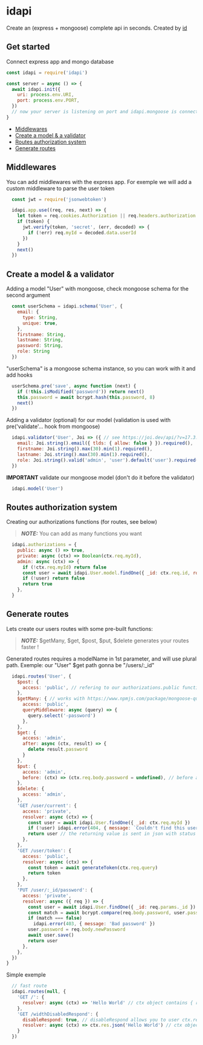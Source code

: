 # idapi
Create an (express + mongoose) complete api in seconds. Created by [id](https://industrie-digitale.fr)

## Get started
Connect express app and mongo database
```js
const idapi = require('idapi')

const server = async () => {
  await idapi.init({
    uri: process.env.URI,
    port: process.env.PORT,
  })
  // now your server is listening on port and idapi.mongoose is connected
}
```

- [Middlewares](#middlewares)
- [Create a model & a validator](#create-a-model--a-validator)
- [Routes authorization system](#routes-authorization-system)
- [Generate routes](#generate-routes)


## Middlewares
You can add middlewares with the express app. For exemple we will add a custom middleware to parse the user token
```js
  const jwt = require('jsonwebtoken')

  idapi.app.use((req, res, next) => {
    let token = req.cookies.Authorization || req.headers.authorization
    if (token) {
      jwt.verify(token, 'secret', (err, decoded) => {
        if (!err) req.myId = decoded.data.userId
      })
    }
    next()
  })
```

## Create a model & a validator
Adding a model "User" with mongoose, check mongoose schema for the second argument
```js
  const userSchema = idapi.schema('User', {
    email: {
      type: String,
      unique: true,
    },
    firstname: String,
    lastname: String,
    password: String,
    role: String
  })
```
"userSchema" is a mongoose schema instance, so you can work with it and add hooks
```js
  userSchema.pre('save', async function (next) {
    if (!this.isModified('password')) return next()
    this.password = await bcrypt.hash(this.password, 8)
    next()
  })

```
  Adding a validator (optional) for our model (validation is used with pre('validate'... hook from mongoose)
```js
  idapi.validator('User', Joi => ({ // see https://joi.dev/api/?v=17.3.0
    email: Joi.string().email({ tlds: { allow: false } }).required(),
    firstname: Joi.string().max(30).min(1).required(),
    lastname: Joi.string().max(30).min(1).required(),
    role: Joi.string().valid('admin', 'user').default('user').required(),
  })
```
**IMPORTANT** validate our mongoose model (don't do it before the validator)
```js
  idapi.model('User')
 ```

## Routes authorization system
Creating our authorizations functions (for routes, see below)
> **_NOTE:_**  You can add as many functions you want
```js
  idapi.authorizations = {
    public: async () => true,
    private: async (ctx) => Boolean(ctx.req.myId),
    admin: async (ctx) => {
      if (!ctx.req.myId) return false
      const user = await idapi.User.model.findOne({ _id: ctx.req.id, role: 'admin' })
      if (!user) return false
      return true
    },
  }
```

## Generate routes
Lets create our users routes with some pre-built functions:
> **_NOTE:_**  $getMany, $get, $post, $put, $delete generates your routes faster !

Generated routes requires a modelName in 1st parameter, and will use plural path. 
Exemple: our "User" $get path gonna be "/users/:_id"
```js
  idapi.routes('User', { 
    $post: {
      access: 'public', // refering to our authorizations.public function
    },
    $getMany: { // works with https://www.npmjs.com/package/mongoose-query-parser
      access: 'public',
      queryMiddleware: async (query) => {
        query.select('-password')
      },
    },
    $get: {
      access: 'admin',
      after: async (ctx, result) => {
        delete result.password
      }
    },
    $put: {
      access: 'admin',
      before: (ctx) => (ctx.req.body.password = undefined), // before and after middlewares are available for every routes
    },
    $delete: {
      access: 'admin',
    },
    'GET /user/current': {
      access: 'private',
      resolver: async (ctx) => {
        const user = await idapi.User.findOne({ _id: ctx.req.myId })
        if (!user) idapi.error(404, { message: `Couldn't find this user` }) // cancel current execution and send response 1st param : code, 2nd param: content you want to send
        return user // the returning value is sent in json with status code 200
      },
    },
    'GET /user/token': {
      access: 'public',
      resolver: async (ctx) => {
        const token = await generateToken(ctx.req.query)
        return token
      },
    },
    'PUT /user/:_id/password': {
      access: 'private',
      resolver: async ({ req }) => {
        const user = await idapi.User.findOne({ _id: req.params._id })
        const match = await bcrypt.compare(req.body.password, user.password)
        if (match === false)
          idapi.error(403, { message: 'Bad password' })
        user.password = req.body.newPassword
        await user.save()
        return user
      },
    },
  })
}
```

Simple exemple
```js
  // fast route
  idapi.routes(null, {
    'GET /': {
      resolver: async (ctx) => 'Hello World' // ctx object contains { req, res, Model (if provided in 1st arg) }
    },
    'GET /widthDisabledRespond': {
      disableRespond: true, // disableRespond allows you to user ctx.res to respond
      resolver: async (ctx) => ctx.res.json('Hello World') // ctx object contains { req, res, Model (if provided in 1st arg) }
    }
  })
```
